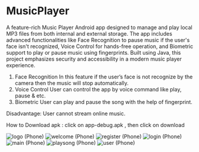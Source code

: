 # MusicPlayer
A feature-rich Music Player Android app designed to manage and play local MP3 files from both internal and external storage. The app includes advanced functionalities like Face Recognition to pause music if the user's face isn't recognized, Voice Control for hands-free operation, and Biometric support to play or pause music using fingerprints. Built using Java, this project emphasizes security and accessibility in a modern music player experience.
1.	Face Recognition
       In this feature if the user’s face is not recognize by the camera then the music will stop automatically.
2.	Voice Control
      User can control the app by voice command like play, pause & etc.
3.	Biometric 
      User can play and pause the song with the help of fingerprint. 
 
 Disadvantage:  User cannot stream online music.

How to Download apk :
       click on app-debug.apk ,
       then click on download


![logo (Phone)](https://user-images.githubusercontent.com/91480608/201011219-cf19de28-16e9-436d-a78d-38fe47fcfc0f.png)
![welcome (Phone)](https://user-images.githubusercontent.com/91480608/201011265-4b6d2d0b-4470-4cda-af9c-bf8f5e547c1e.png)
![register (Phone)](https://user-images.githubusercontent.com/91480608/201011276-b28609d4-1e8f-45d5-b1de-08a9b7bdc0af.png)
![login (Phone)](https://user-images.githubusercontent.com/91480608/201011283-fd656c6c-c940-430f-9039-eb329b6046ad.png)
![main (Phone)](https://user-images.githubusercontent.com/91480608/201011288-601dd3c7-7319-4b10-87ff-b5a433703996.png)
![playsong (Phone)](https://user-images.githubusercontent.com/91480608/201011293-ee5e933d-6939-41c0-bf4a-18a61eb58296.png)
![user (Phone)](https://user-images.githubusercontent.com/91480608/201011300-671611cd-0e87-44ad-bac8-719a56cad6c7.png)
